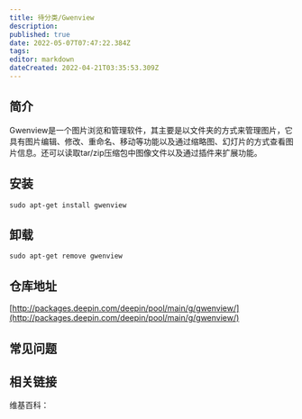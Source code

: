 ```yaml
---
title: 待分类/Gwenview
description: 
published: true
date: 2022-05-07T07:47:22.384Z
tags: 
editor: markdown
dateCreated: 2022-04-21T03:35:53.309Z
---
```


## 简介

Gwenview是一个图片浏览和管理软件，其主要是以文件夹的方式来管理图片，它具有图片编辑、修改、重命名、移动等功能以及通过缩略图、幻灯片的方式查看图片信息。还可以读取tar/zip压缩包中图像文件以及通过插件来扩展功能。

## 安装

`sudo apt-get install gwenview`

## 卸载

`sudo apt-get remove gwenview`

## 仓库地址

[http://packages.deepin.com/deepin/pool/main/g/gwenview/](http://packages.deepin.com/deepin/pool/main/g/gwenview/)


## 常见问题


## 相关链接

维基百科：